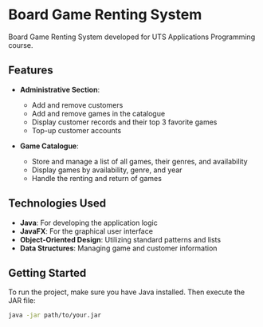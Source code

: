 # Board Game Renting System

Board Game Renting System developed for UTS Applications Programming course.

## Features
- **Administrative Section**: 
  - Add and remove customers
  - Add and remove games in the catalogue
  - Display customer records and their top 3 favorite games
  - Top-up customer accounts

- **Game Catalogue**:
  - Store and manage a list of all games, their genres, and availability
  - Display games by availability, genre, and year
  - Handle the renting and return of games

## Technologies Used
- **Java**: For developing the application logic
- **JavaFX**: For the graphical user interface
- **Object-Oriented Design**: Utilizing standard patterns and lists
- **Data Structures**: Managing game and customer information

## Getting Started
To run the project, make sure you have Java installed. Then execute the JAR file:
```sh
java -jar path/to/your.jar
